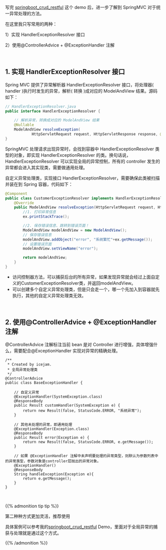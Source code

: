 




写完 [springboot_crud_restful](<https://github.com/orrrz/springboot_crud_restful>) 这个 demo 后，进一步了解到 SpringMVC 对于统一异常处理的方法。

在这里我只写常用的两种：

1）实现 HandlerExceptionResolver 接口

2）使用@ControllerAdvice + @ExceptionHandler 注解

<br/>

## 1. 实现 HandlerExceptionResolver 接口

Spring MVC 提供了异常解析器 HandlerExceptionResolver 接口，将处理器( handler )执行时发生的异常，解析( 转换 )成对应的 ModelAndView 结果。源码如下：

```java
// HandlerExceptionResolver.java
public interface HandlerExceptionResolver {
    
    // 解析异常，转换成对应的 ModelAndView 结果
    @Nullable
    ModelAndView resolveException(
            HttpServletRequest request, HttpServletResponse response, @Nullable Object handler, Exception ex);
}
```



SpringMVC 处理请求出现异常时，会找到容器中 HandlerExceptionResolver 类型的对象，即实现 HandlerExceptionResolver 的类。换句话说，HandlerExceptionResolver 可以实现全局的异常控制，所有的 controller 发生的异常都会进入其实现类，需要做通用处理。

自定义异常处理类，实现接口 HandlerExceptionResolver，需要确保此类被扫描并装在到 Spring 容器，代码如下：

```java
@Component
public class CustomerExceptionResolver implements HandlerExceptionResolver {
    @Override
    public ModelAndView resolveException(HttpServletRequest request, HttpServletResponse response, Object handler, Exception ex) {
        //1. 打印异常信息
        ex.printStackTrace();

        //2. 保存错误信息、跳转到错误页面！
        ModelAndView modelAndView = new ModelAndView();
        // 保存错误信息
        modelAndView.addObject("error", "系统繁忙"+ex.getMessage());
        // 设置错误页面
        modelAndView.setViewName("error");

        return modelAndView;
    }
}
```



- 访问控制器方法，可以捕获后台的所有异常，如果发现异常就会经过上面自定义的CustomerExceptionResolver类，并返回modelAndView。
- 可以创建多个自定义异常处理类，但是只会走一个，哪一个先加入到容器就先执行，其他的自定义异常处理类无效。



<br/>

## 2. 使用@ControllerAdvice + @ExceptionHandler 注解

@ControllerAdvice 注解标注当前 bean 是对 Controller 进行增强，具体增强什么，需要配合@ExceptionHandler 实现对异常的精确处理。

```
/**
 * Created by icejam.
 * 全局异常处理类
 */
@ControllerAdvice
public class BaseExceptionHandler {

    // 自定义异常
    @ExceptionHandler(SystemException.class)
    @ResponseBody
    public Result customHandler(SystemException e) {
        return new Result(false, StatusCode.ERROR, "系统异常");
    }

    // 其他未处理的异常，即通用处理
    @ExceptionHandler(Exception.class)
    @ResponseBody
    public Result error(Exception e) {
        return new Result(false, StatusCode.ERROR, e.getMessage());
    }
    
    // 如果 @ExceptionHandler 注解中未声明要处理的异常类型，则默认为参数列表中的异常类型，参数对象是controller层抛出的异常对象。
    @ExceptionHandler()
    @ResponseBody
    String handleException(Exception e){
        return e.getMessage();
    }
}
```

<br/>

{{% admonition tip tip %}}

第二种种方式更加灵活，推荐使用

具体案例可以参考我的[springboot_crud_restful](<https://github.com/orrrz/springboot_crud_restful>) Demo，里面对于全局异常的捕获与处理就是通过这个方式。

{{% /admonition %}}